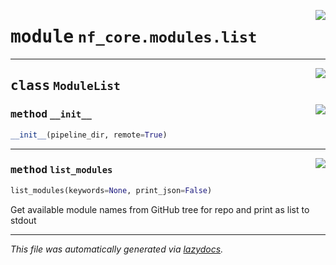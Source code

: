 <!-- markdownlint-disable -->

<a href="../../../../../../tools/nf_core/modules/list.py#L0"><img align="right" style="float:right;" src="https://img.shields.io/badge/-source-cccccc?style=flat-square"></a>

# <kbd>module</kbd> `nf_core.modules.list`

---

<a href="../../../../../../tools/nf_core/modules/list.py#L13"><img align="right" style="float:right;" src="https://img.shields.io/badge/-source-cccccc?style=flat-square"></a>

## <kbd>class</kbd> `ModuleList`

<a href="../../../../../../tools/nf_core/modules/list.py#L14"><img align="right" style="float:right;" src="https://img.shields.io/badge/-source-cccccc?style=flat-square"></a>

### <kbd>method</kbd> `__init__`

```python
__init__(pipeline_dir, remote=True)
```

---

<a href="../../../../../../tools/nf_core/modules/list.py#L18"><img align="right" style="float:right;" src="https://img.shields.io/badge/-source-cccccc?style=flat-square"></a>

### <kbd>method</kbd> `list_modules`

```python
list_modules(keywords=None, print_json=False)
```

Get available module names from GitHub tree for repo and print as list to stdout

---

_This file was automatically generated via [lazydocs](https://github.com/ml-tooling/lazydocs)._
